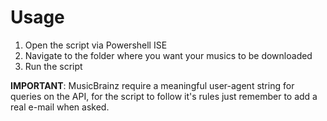 # Usage

1. Open the script via Powershell ISE
2. Navigate to the folder where you want your musics to be downloaded
3. Run the script

**IMPORTANT**: MusicBrainz require a meaningful user-agent string for queries on the API, for the script to follow it's rules just remember to add a real e-mail when asked.